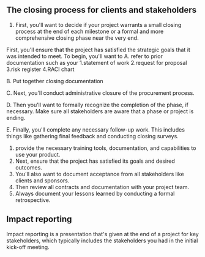 ## The closing process for clients and stakeholders

1. First, you'll want to decide if your project warrants a small closing process at the end of each milestone or a formal and more comprehensive closing phase near the very end.


First, you'll ensure that the project has satisfied the strategic goals that it was intended to meet. 
To begin, you'll want to 
A. refer to prior documentation such as your 
1.statement of work
2.request for proposal
3.risk register
4.RACI chart

B. Put together closing documentation

C. Next, you'll conduct administrative closure of the procurement process.

D. Then you'll want to formally recognize the completion of the phase, if necessary. Make sure all stakeholders are aware that a phase or project is ending.

E.  Finally, you'll complete any necessary follow-up work. This includes things like gathering final feedback and conducting closing surveys. 


1. provide the necessary training tools, documentation, and capabilities to use your product. 
2. Next, ensure that the project has satisfied its goals and desired outcomes.
3. You'll also want to document acceptance from all stakeholders like clients and sponsors.
4. Then review all contracts and documentation with your project team. 
5. Always document your lessons learned by conducting a formal retrospective.

## Impact reporting
Impact reporting is a presentation that's given at the end of a project for key stakeholders, which typically includes the stakeholders you had in the initial kick-off meeting. 
